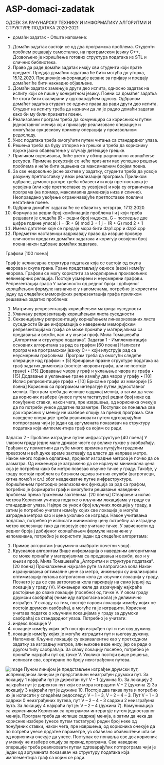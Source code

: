 # ASP-domaci-zadatak
ОДСЕК ЗА РАЧУНАРСКУ ТЕХНИКУ И ИНФОРМАТИКУ
АЛГОРИТМИ И СТРУКТУРЕ ПОДАТАКА 
2020-2021
- домаћи задатак -
Опште напомене:
1. Домаћи  задатак  састоји  се  од  два  програмска  проблема.  Студенти  проблем решавају самостално, на програмском језику C++. Дозвољено је коришћење готових структура података из STL и сличних библиотека.
2. Право да раде домаћи задатак имају сви студенти који прате предмет. Предаја домаћих  задатака  ће  бити  могућа до  уторка,  15.12.2020. Прецизније информације везане за пријаву и предају домаћег ће бити накнадно објављене.
3. Домаћи задатак замењује други део испита, односно задатак на испиту који се пише у конкретном језику. Поени са домаћег задатка ће стога бити скалирани у одговарајућем односу. Одбраном домаћег задатка студент се одриче права да ради други део испита. Студент на испиту треба да назначи да ли је радио домаћи задатак како би му били признати поени.
4. Реализовани програм треба да комуницира са корисником путем једноставног менија који приказује реализоване операције и омогућава сукцесивну примену операција у произвољном редоследу. 
5.  Унос података треба омогућити путем читања са стандардног улаза.
6.  Решења треба да буду отпорна на грешке и треба да кориснику пруже јасно обавештење у случају детекције грешке.
7. Приликом  оцењивања,  биће  узето  у  обзир  рационално  коришћење  ресурса. Примена рекурзије се неће признати као успешно решење проблема  и неће бити оцењена са максималним бројем поена.
8. За све недовољно јасне захтеве у задатку, студенти треба да усвоје разумну претпоставку у вези реализације програма. Приликом одбране, демонстраторе треба  обавестити  која  претпоставка  је  усвојена  (или  које  претпоставке су усвојене) и која су ограничења програма (на пример, максимална димензија низа и  слично).  Неоправдано  увођење  ограничавајуће  претпоставке  повлачи негативне поене.
9.  Одбрана домаћег задатка ће се обавити у четвртак, 17.12.2020.
10. Формула  за  редни  број  комбинације  проблема  i  и  j  који  треба  решавати  је следећа (R – редни број индекса, G – последње две цифре године уписа): 
i = (R + G) mod 3 + 1 j = (R + G) mod 2 + 1
11. Имена датотеке које се предаје мора бити dzp1.cpp и dzp2.cрр 
12. Предметни наставници задржавају право да изврше проверу сличности предатих домаћих  задатака  и  коригују  освојени  број  поена  након  одбране  домаћих задатака.

Графови [100 поена]

Граф је нелинеарна структура података која се састоји од скупа чворова и скупа грана. Гране представљају односе (везе)  између чворова. Графови  се  могу  користити за моделирање произвољних нелинеарних релација.  Постоје усмерени и неусмерени графови.
Репрезентација графа
У  зависности  од  редног  броја i добијеног  коришћењем  формуле назначене  у напоменама,  потребно  је  користити  једну  од  следећих  меморијских  репрезентација графа приликом решавања задатих проблема:
1.  Матричну репрезентацију коришћењем матрица суседности
2.  Уланчану репрезентацију коришћењем листа суседности
3.  Секвенцијалну репрезентацију коришћењем линеаризованих листа суседности Више информација о наведеним меморијским репрезентацијама графа се може пронаћи у  материјалима  са  предавања  и  вежби,  као  и  у  књизи  проф.  Мила  Томашевића „Алгоритми и структуре података“.
Задатак 1 - Имплементација основних алгоритама за рад са графом [60 поена]
Написати  програм  на  програмском  језику  C++  који  илуструје  рад  са  неусмерним графовима. Програм треба да омогући следеће операције над графом:
•  [5]  Креирање  празне  структуре  података  за  граф  задатих  димензија  (постоје чворови графа, али не постоје гране)
•  [15] Додавање чвора у граф и уклањање чвора из графа
•  [15] Додавање и уклањање гране између два чвора у графу
•  [10] Испис репрезентације графа
•  [10] Брисање графа из меморије
[5 поена] Корисник са програмом интерагује путем једноставног менија. Програм треба да испише садржај менија, а затим да чека да корисник изабере (унесе путем тастатуре) редни број неке од понуђених ставки, након чега, пре извршења, од корисника очекује да по потреби  унесе  додатне параметре. Поступак се понавља све док корисник  у менију  не  изабере  опцију  за  прекид  програма. Све  наведене  операције  треба реализовати путем одговарајућих потпрограма чији је један од аргумената показивач на структуру података која имплементира граф са којим се ради.


Задатак 2  - Проблем изградње путне инфраструктуре [40 поена]
У главном граду једне мале државе честе су велике гужве у саобраћају. Грађани су приметили  да  губе  много  времена  путујући  градским  превозом  и  већ  дуже  време захтевају од власти да направе метро. Након много година одлагања, пројекат изградње метроа је почео да се разматра. Од инжењера је затражено да се израчуна минимална цена која је потребна како би метро повезао кључне тачке у граду. Такође, у граду постоји проблем са брзином одзива хитних служби (ватрогасци, хитна помоћ и сл.) због неадекватне путне инфраструктуре. Коришћењем претходно реализованих функција за рад са графом, потребно је формирати граф и омогућити решавање наведених проблема према траженим захтевима.
[20 поена] Стварање и испис метроа
Корисник учитава податке о кључним локацијама у граду са стандардног улаза. Најпре се уноси број кључних локација у граду, а затим је потребно учитати између којих све локација је могућа изградња метроа као и цена уколико се изгради. Након учитавања података,  потребно  је  исписати  минималну  цену  потребну  за  изградњу  метро железнице тако да повезује све учитане тачке.
У   зависности   од   редног   броја   ј   добијеног   коришћењем   формуле   назначене   у напоменама, потребно је користити један од следећих алгоритама:
1.  Примов алгоритам (насумично изабрати почетни чвор).
2.  Крускалов алгоритам
Више  информација  о  наведеним  алгоритмима  се  може  пронаћи  у  материјалима  са предавања и вежби, као и у књизи проф. Мила Томашевића „Алгоритми и структуре података“.
[20 поена] Проналажење најкраће руте за ватрогасна кола
Након израчунавања оптималне цене за метро, инжењери су анализирали оптимизацију путања ватрогасних кола до кључних локација у граду. Познато је да се сва ватрогасна кола паркирају на само једној од локација у граду (V). Инжењери желе да израчунају најкраће растојање до сваке локације (посебно) од тачке V.
У овом граду друмски саобраћај (чиме иду ватрогасна кола) је делимично изграђен. У складу са тим, постоје парови локација између којих не постоји друмски саобраћај, а могуће га је изградити.
Корисник учитава податке о кључним локацијама  у граду за друмски саобраћај са стандардног улаза. Потребно је учитати:
1.  индекс локације V
2.  локације између којих већ постоји изграђен пут и његову дужину.
3.  локације између којих је могуће изградити пут и његову дужину.
Напомена: Кључне локације су еквивалентне као у претходном задатку за изградњу метроа, али њихове везе нису, јер се ради о другом типу саобраћаја.
За сваку локацију посебно, потребно је пронаћи најкраћи пут од тачке V. Уколико постоји више решења, исписати сва, сортирано по броју неизграђених путева.

![image](https://user-images.githubusercontent.com/92127059/136476788-e8de679a-8b40-4a62-b2b9-b59419260bd6.png)
Пуном  линијом  је  представљен  изграђен  друмски  пут,  испрекиданом  линијом  је представљен неизграђен друмски пут.
За локацију 1 најкраћи пут је директан пут V – 1 (дужина 5).
За локацију 2 најкраћи пут је директан пут који се мора изградити V – 2 (дужина 2)
За локацију 3 најкраћи пут је дужине 10. Постоје два таква пута и потребно их је исписати у следећем редоследу: V – 1 – 3, V – 2 – 4 – 3. Пут V – 1 – 3 садржи 0 неизграђених путева, пут V – 2 – 4 – 3 садржи 2 неизграђена пута.
За локацију 4 најкраћи пут је: V – 2 – 4 (дужина 7). Комуникација са корисником
Корисник  са  програмом  интерагује  путем  једноставног  менија.  Програм  треба  да испише садржај менија, а затим да чека да корисник изабере (унесе путем тастатуре) редни број неке од понуђених ставки, након чега, пре извршења, од корисника очекује да по потреби унесе додатне параметре, уз обавезно обавештење шта се од корисника очекује да унесе. Поступак се понавља све док корисник у менију не изабере опцију за прекид  програма.  Све наведене операције треба реализовати путем одговарајућих потпрограма чији је један од аргумената показивач  на  структуру  података  која имплементира граф са којим се ради.

